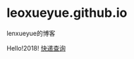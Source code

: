 # leoxueyue.github.io
lenxueyue的博客

Hello!2018!
<a href="//www.aikuaidi.cn/" target="_blank" >快递查询</a>
